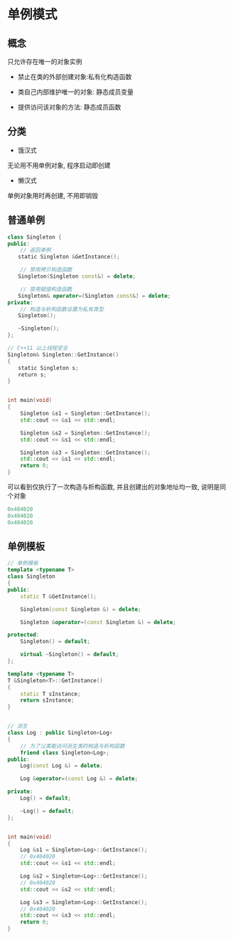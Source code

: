 <!--
 * @Description: 
 * @Version: 1.0
 * @Author: dmjcb
 * @Email:  
 * @Date: 2022-09-26 23:49:24
 * @LastEditors: dmjcb
 * @LastEditTime: 2024-07-07 01:38:27
-->

# 单例模式

## 概念

只允许存在唯一的对象实例

- 禁止在类的外部创建对象:私有化构造函数

- 类自己内部维护唯一的对象: 静态成员变量

- 提供访问该对象的方法: 静态成员函数

## 分类

- 饿汉式

无论用不用单例对象, 程序启动即创建

- 懒汉式

单例对象用时再创建, 不用即销毁


## 普通单例

```c++
class Singleton {
public:
    // 返回单例
　　static Singleton &GetInstance();

    // 禁用拷贝构造函数
　　Singleton(Singleton const&) = delete;

    // 禁用赋值构造函数
　　Singleton& operator=(Singleton const&) = delete;
private:
    // 构造与析构函数设置为私有类型
　　Singleton();

　　~Singleton();
};

// C++11 以上线程安全
Singleton& Singleton::GetInstance()
{
　　static Singleton s;
　　return s;
}


int main(void)
{
    Singleton &s1 = Singleton::GetInstance();
    std::cout << &s1 << std::endl;

    Singleton &s2 = Singleton::GetInstance();
    std::cout << &s1 << std::endl;

    Singleton &s3 = Singleton::GetInstance();
    std::cout << &s1 << std::endl;
    return 0;
}

```

可以看到仅执行了一次构造与析构函数, 并且创建出的对象地址均一致, 说明是同个对象

```c
0x404020
0x404020
0x404020
```

## 单例模板

```c++
// 单例模板
template <typename T>
class Singleton
{
public:
    static T &GetInstance();

    Singleton(const Singleton &) = delete;

    Singleton &operator=(const Singleton &) = delete;

protected:
    Singleton() = default;

    virtual ~Singleton() = default;
};

template <typename T>
T &Singleton<T>::GetInstance()
{
    static T sInstance;
    return sInstance;
}


// 派生
class Log : public Singleton<Log>
{
    // 为了父类能访问派生类的构造与析构函数
    friend class Singleton<Log>;
public:
    Log(const Log &) = delete;

    Log &operator=(const Log &) = delete;

private:
    Log() = default;

    ~Log() = default;
};


int main(void)
{
    Log &s1 = Singleton<Log>::GetInstance();
    // 0x404020
    std::cout << &s1 << std::endl;

    Log &s2 = Singleton<Log>::GetInstance();
    // 0x404020
    std::cout << &s2 << std::endl;

    Log &s3 = Singleton<Log>::GetInstance();
    // 0x404020
    std::cout << &s3 << std::endl;
    return 0;
}

```
